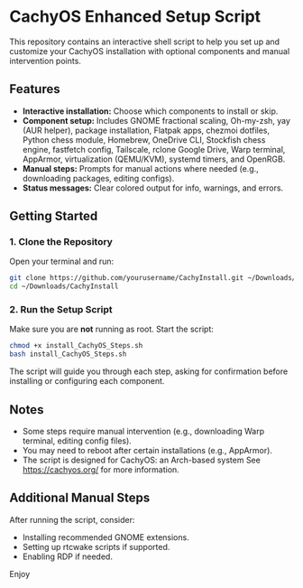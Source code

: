 # CachyOS Enhanced Setup Script

This repository contains an interactive shell script to help you set up and customize your CachyOS installation with optional components and manual intervention points.

## Features

- **Interactive installation:** Choose which components to install or skip.
- **Component setup:** Includes GNOME fractional scaling, Oh-my-zsh, yay (AUR helper), package installation, Flatpak apps, chezmoi dotfiles, Python chess module, Homebrew, OneDrive CLI, Stockfish chess engine, fastfetch config, Tailscale, rclone Google Drive, Warp terminal, AppArmor, virtualization (QEMU/KVM), systemd timers, and OpenRGB.
- **Manual steps:** Prompts for manual actions where needed (e.g., downloading packages, editing configs).
- **Status messages:** Clear colored output for info, warnings, and errors.

## Getting Started

### 1. Clone the Repository

Open your terminal and run:

```bash
git clone https://github.com/yourusername/CachyInstall.git ~/Downloads/CachyInstall
cd ~/Downloads/CachyInstall
```

### 2. Run the Setup Script

Make sure you are **not** running as root. Start the script:

```bash
chmod +x install_CachyOS_Steps.sh
bash install_CachyOS_Steps.sh
```

The script will guide you through each step, asking for confirmation before installing or configuring each component.

## Notes

- Some steps require manual intervention (e.g., downloading Warp terminal, editing config files).
- You may need to reboot after certain installations (e.g., AppArmor).
- The script is designed for CachyOS: an Arch-based system See https://cachyos.org/ for more information.

## Additional Manual Steps

After running the script, consider:
- Installing recommended GNOME extensions.
- Setting up rtcwake scripts if supported.
- Enabling RDP if needed.

Enjoy
